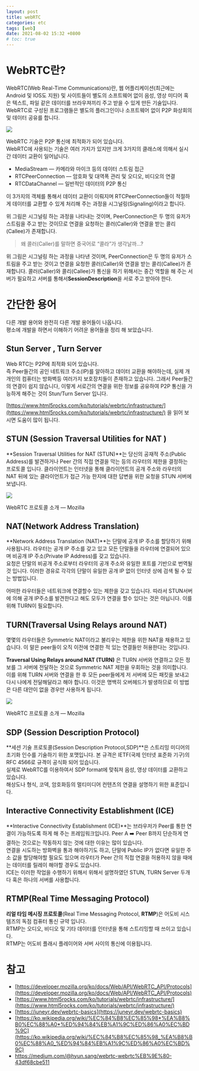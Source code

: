 ```yaml
---
layout: post
title: webRTC
categories: etc
tags: [web]
date: 2021-08-02 15:32 +0800
# toc: true
---
```


# WebRTC란?

WebRTC(Web Real-Time Communications)란, 웹 어플리케이션(최근에는 Android 및 IOS도 지원) 및 사이트들이 별도의 소프트웨어 없이 음성, 영상 미디어 혹은 텍스트, 파일 같은 데이터를 브라우져끼리 주고 받을 수 있게 만든 기술입니다. WebRTC로 구성된 프로그램들은 별도의 플러그인이나 소프트웨어 없이 P2P 화상회의 및 데이터 공유를 합니다.

![](https://miro.medium.com/max/1400/1*Lhsz8eckhNrXDehMo2hQyA.png)

WebRTC 기술은 P2P 통신에 최적화가 되어 있습니다.  
WebRTC에 사용되는 기술은 여러 가지가 있지만 크게 3가지의 클래스에 의해서 실시간 데이터 교환이 일어납니다.

- MediaStream — 카메라와 마이크 등의 데이터 스트림 접근
- RTCPeerConnection — 암호화 및 대역폭 관리 및 오디오, 비디오의 연결
- RTCDataChannel — 일반적인 데이터의 P2P 통신

이 3가지의 객체를 통해서 데이터 교환이 이뤄지며 RTCPeerConnection들이 적절하게 데이터를 교환할 수 있게 처리해 주는 과정을 시그널링(Signaling)이라고 합니다.

위 그림은 시그널링 하는 과정을 나타내는 것이며, PeerConnection은 두 명의 유저가 스트림을 주고 받는 것이므로 연결을 요청하는 콜러(Caller)와 연결을 받는 콜리(Callee)가 존재합니다.

> 왜 콜러(Caller)를 말하면 중국어로 “콜라”가 생각날까…?

위 그림은 시그널링 하는 과정을 나타낸 것이며, PeerConnection은 두 명의 유저가 스트림을 주고 받는 것이고 연결을 요청한 콜러(Caller)와 연결을 받는 콜리(Callee)가 존재합니다. 콜러(Caller)와 콜리(Callee)가 통신을 하기 위해서는 중간 역할을 해 주는 서버가 필요하고 서버를 통해서**SessionDescription**을 서로 주고 받아야 한다.

# 간단한 용어

다른 개발 용어와 완전히 다른 개발 용어들이 나옵니다.  
평소에 개발을 하면서 이해하기 어려운 용어들을 정리 해 보았습니다.

## Stun Server , Turn Server

Web RTC는 P2P에 최적화 되어 있습니다.  
즉 Peer들간의 공인 네트워크 주소(IP)를 알아하고 데이터 교환을 해야하는데, 실제 개개인의 컴퓨터는 방화벽등 여러가지 보호장치들이 존재하고 있습니다. 그래서 Peer들간의 연결이 쉽지 않습니다, 이렇게 서로간의 연결을 위한 정보를 공유하여 P2P 통신을 가능하게 해주는 것이 Stun/Turn Server 입니다.

[https://www.html5rocks.com/ko/tutorials/webrtc/infrastructure/](https://www.html5rocks.com/ko/tutorials/webrtc/infrastructure/) 을 읽어 보시면 도움이 많이 됩니다.

## STUN (Session Traversal Utilities for NAT )

**Session Traversal Utilities for NAT (STUN)**는 당신의 공재적 주소(Public Address)를 발견하거나 Peer 간의 직접 연결을 막는 등의 라우터의 제한을 결정하는 프로토콜 입니다. 클라이언트는 인터넷을 통해 클라이언트의 공개 주소와 라우터의 NAT 뒤에 있는 클라이언트가 접근 가능 한지에 대한 답변을 위한 요청을 STUN 서버에 보냅니다.

![](https://miro.medium.com/max/518/1*80Z67TRcEZnqHj3dWSi2cg.png)

WebRTC 프로토콜 소개 — Mozilla

## NAT(Network Address Translation)

**Network Address Translation (NAT)**는 단말에 공개 IP 주소를 할당하기 위해 사용됩니다. 라우터는 공개 IP 주소를 갖고 있고 모든 단말들을 라우터에 연결되어 있으며 비공개 IP 주소(Private IP Address)를 갖고 있습니다.  
요청은 단말의 비공개 주소로부터 라우터의 공개 주소와 유일한 포트를 기반으로 번역될 것 입니다. 이러한 경유로 각각의 단말이 유일한 공개 IP 없이 인터넷 상에 검색 될 수 있는 방법입니다.

어떠한 라우터들은 네트워크에 연결할수 있는 제한을 갖고 있습니다. 따라서 STUN서버에 의해 공개 IP주소를 발견한다고 해도 모두가 연결을 할수 있다는 것은 아닙니다. 이를 위해 TURN이 필요합니다.

## TURN(Traversal Using Relays around NAT)

몇몇의 라우터들은 Symmetric NAT이라고 불리우는 제한을 위한 NAT을 채용하고 있습니다. 이 말은 peer들이 오직 이전에 연결한 적 있는 연결들만 허용한다는 것입니다.

**Traversal Using Relays around NAT (TURN)** 은 TURN 서버와 연결하고 모든 정보를 그 서버에 전달하는 것으로 Symmetric NAT 제한을 우회하는 것을 의미합니다.  
이를 위해 TURN 서버와 연결을 한 후 모든 peer들에게 저 서버에 모든 패킷을 보내고 다시 나에게 전달해달라고 해야 합니다. 이것은 명백히 오버헤드가 발생하므로 이 방법은 다른 대안이 없을 경우만 사용하게 됩니다.

![](https://miro.medium.com/max/590/1*WSa3buqCC42Jc4Qygi9jXw.png)

WebRTC 프로토콜 소개 — Mozilla

## SDP (Session Description Protocol)

**세션 기술 프로토콜(Session Description Protocol,SDP)**은 스트리밍 미디어의 초기화 인수를 기술하기 위한 포맷입니다. 본 규격은 IETF(국제 인터넷 표준화 기구)의 RFC 4566로 규격이 공식화 되어 있습니다.  
실제로 WebRTC를 이용하여서 SDP format에 맞춰져 음성, 영상 데이터를 교환하고 있습니다.  
해상도나 형식, 코덱, 암호화등의 멀티미디어 컨텐츠의 연결을 설명하기 위한 표준입니다.

## Interactive Connectivity Establishment (ICE)

**Interactive Connectivity Establishment (ICE)**는 브라우저가 Peer를 통한 연결이 가능하도록 하게 해 주는 프레임워크입니다. Peer A ➡️ Peer B까지 단순하게 연결하는 것으로는 작동하지 않는 것에 대한 이유는 많이 있습니다.  
연결을 시도하는 방화벽을 통과 해야하기도 하고, 단말에 Public IP가 없다면 유일한 주소 값을 할당해야할 필요도 있으며 라우터가 Peer 간의 직접 연결을 허용하지 않을 때에는 데이터를 릴레이 해야할 경우도 있습니다.  
ICE는 이러한 작업을 수행하기 위해서 위해서 설명하였던 STUN, TURN Server 두개 다 혹은 하나의 서버를 사용합니다.

## RTMP(Real Time Messaging Protocol)

**리얼 타임 메시징 프로토콜**(Real Time Messaging Protocol, **RTMP**)은 어도비 시스템즈의 독점 컴퓨터 통신 규약 입니다.  
RTMP는 오디오, 비디오 및 기타 데이터를 인터넷을 통해 스트리밍할 때 쓰이고 있습니다.  
RTMP는 어도비 플래시 플레이어와 서버 사이의 통신에 이용됩니다.

# 참고

- [https://developer.mozilla.org/ko/docs/Web/API/WebRTC_API/Protocols](https://developer.mozilla.org/ko/docs/Web/API/WebRTC_API/Protocols)
- [https://www.html5rocks.com/ko/tutorials/webrtc/infrastructure/](https://www.html5rocks.com/ko/tutorials/webrtc/infrastructure/)
- [https://juneyr.dev/webrtc-basics](https://juneyr.dev/webrtc-basics)
- [https://ko.wikipedia.org/wiki/%EC%84%B8%EC%85%98*%EA%B8%B0%EC%88%A0*%ED%94%84%EB%A1%9C%ED%86%A0%EC%BD%9C](https://ko.wikipedia.org/wiki/%EC%84%B8%EC%85%98_%EA%B8%B0%EC%88%A0_%ED%94%84%EB%A1%9C%ED%86%A0%EC%BD%9C)
- https://medium.com/@hyun.sang/webrtc-webrtc%EB%9E%80-43df68cbe511
